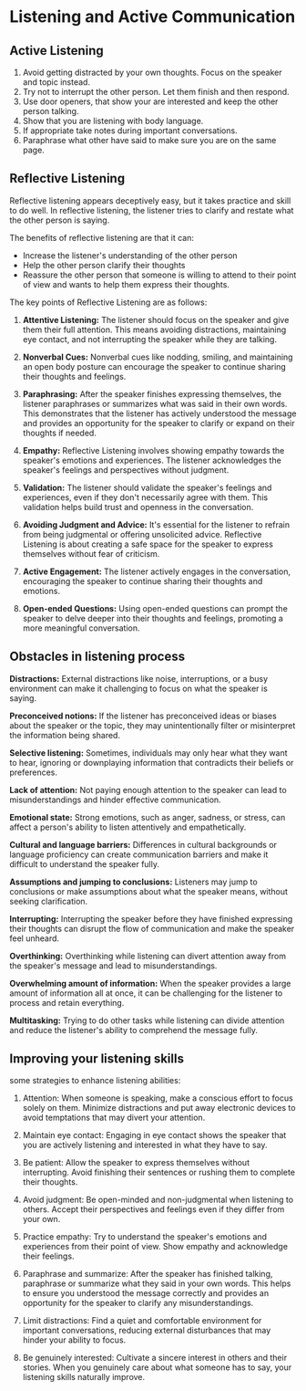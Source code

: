 # Listening and Active Communication

## Active Listening
1. Avoid getting distracted by your own thoughts. Focus on the speaker and topic instead.
2. Try not to interrupt the other person. Let them finish and then respond.
3. Use door openers, that show your are interested and keep the other person talking.
4. Show that you are listening with body language.
5. If appropriate take notes during important conversations.
6. Paraphrase what other have said to make sure you are on the same page.

## Reflective Listening
Reflective listening appears deceptively easy, but it takes practice and skill to do well. In reflective listening, the listener tries to clarify and restate what the other person is saying.

The benefits of reflective listening are that it can:
* Increase the listener's understanding of the other person
* Help the other person clarify their thoughts
* Reassure the other person that someone is willing to attend to their point of view and wants to help them express their thoughts.

The key points of Reflective Listening are as follows:

1. **Attentive Listening:** The listener should focus on the speaker and give them their full attention. This means avoiding distractions, maintaining eye contact, and not interrupting the speaker while they are talking.

2. **Nonverbal Cues:** Nonverbal cues like nodding, smiling, and maintaining an open body posture can encourage the speaker to continue sharing their thoughts and feelings.

3. **Paraphrasing:** After the speaker finishes expressing themselves, the listener paraphrases or summarizes what was said in their own words. This demonstrates that the listener has actively understood the message and provides an opportunity for the speaker to clarify or expand on their thoughts if needed.

4. **Empathy:** Reflective Listening involves showing empathy towards the speaker's emotions and experiences. The listener acknowledges the speaker's feelings and perspectives without judgment.

5. **Validation:** The listener should validate the speaker's feelings and experiences, even if they don't necessarily agree with them. This validation helps build trust and openness in the conversation.

6. **Avoiding Judgment and Advice:** It's essential for the listener to refrain from being judgmental or offering unsolicited advice. Reflective Listening is about creating a safe space for the speaker to express themselves without fear of criticism.

7. **Active Engagement:** The listener actively engages in the conversation, encouraging the speaker to continue sharing their thoughts and emotions.
   
8. **Open-ended Questions:** Using open-ended questions can prompt the speaker to delve deeper into their thoughts and feelings, promoting a more meaningful conversation.

## Obstacles in listening process
**Distractions:** External distractions like noise, interruptions, or a busy environment can make it challenging to focus on what the speaker is saying.

**Preconceived notions:** If the listener has preconceived ideas or biases about the speaker or the topic, they may unintentionally filter or misinterpret the information being shared.

**Selective listening:** Sometimes, individuals may only hear what they want to hear, ignoring or downplaying information that contradicts their beliefs or preferences.

**Lack of attention:** Not paying enough attention to the speaker can lead to misunderstandings and hinder effective communication.

**Emotional state:** Strong emotions, such as anger, sadness, or stress, can affect a person's ability to listen attentively and empathetically.

**Cultural and language barriers:** Differences in cultural backgrounds or language proficiency can create communication barriers and make it difficult to understand the speaker fully.

**Assumptions and jumping to conclusions:** Listeners may jump to conclusions or make assumptions about what the speaker means, without seeking clarification.

**Interrupting:** Interrupting the speaker before they have finished expressing their thoughts can disrupt the flow of communication and make the speaker feel unheard.

**Overthinking:** Overthinking while listening can divert attention away from the speaker's message and lead to misunderstandings.

**Overwhelming amount of information:** When the speaker provides a large amount of information all at once, it can be challenging for the listener to process and retain everything.

**Multitasking:** Trying to do other tasks while listening can divide attention and reduce the listener's ability to comprehend the message fully.

## Improving your listening skills
some strategies to enhance listening abilities:

1. Attention: When someone is speaking, make a conscious effort to focus solely on them. Minimize distractions and put away electronic devices to avoid temptations that may divert your attention.

2. Maintain eye contact: Engaging in eye contact shows the speaker that you are actively listening and interested in what they have to say.

3. Be patient: Allow the speaker to express themselves without interrupting. Avoid finishing their sentences or rushing them to complete their thoughts.

4. Avoid judgment: Be open-minded and non-judgmental when listening to others. Accept their perspectives and feelings even if they differ from your own.

5. Practice empathy: Try to understand the speaker's emotions and experiences from their point of view. Show empathy and acknowledge their feelings.

6. Paraphrase and summarize: After the speaker has finished talking, paraphrase or summarize what they said in your own words. This helps to ensure you understood the message correctly and provides an opportunity for the speaker to clarify any misunderstandings.

7. Limit distractions: Find a quiet and comfortable environment for important conversations, reducing external disturbances that may hinder your ability to focus.

8. Be genuinely interested: Cultivate a sincere interest in others and their stories. When you genuinely care about what someone has to say, your listening skills naturally improve.

